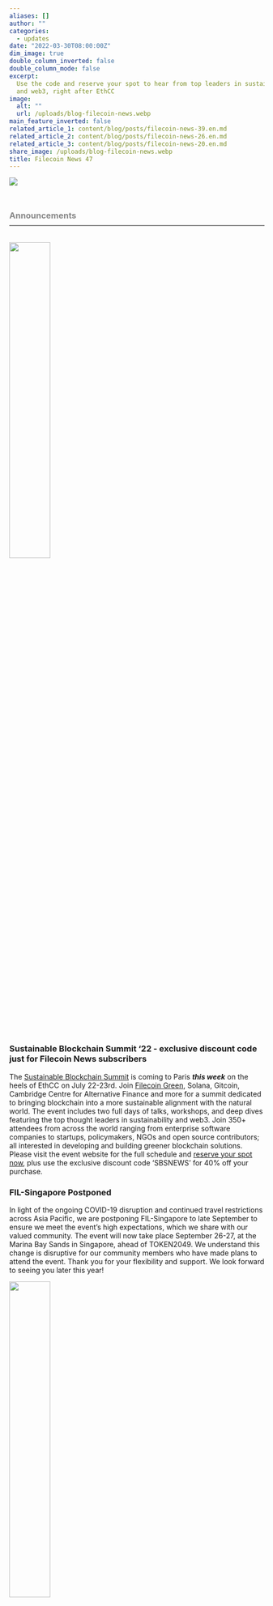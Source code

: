 ```yaml
---
aliases: []
author: ""
categories:
  - updates
date: "2022-03-30T08:00:00Z"
dim_image: true
double_column_inverted: false
double_column_mode: false
excerpt:
  Use the code and reserve your spot to hear from top leaders in sustainability
  and web3, right after EthCC
image:
  alt: ""
  url: /uploads/blog-filecoin-news.webp
main_feature_inverted: false
related_article_1: content/blog/posts/filecoin-news-39.en.md
related_article_2: content/blog/posts/filecoin-news-26.en.md
related_article_3: content/blog/posts/filecoin-news-20.en.md
share_image: /uploads/blog-filecoin-news.webp
title: Filecoin News 47
---
```


![](/uploads/filecoin-news-47.webp)<h3 style="margin:3em 0 2em 0;padding-bottom:.5em;color:#888888;border-bottom: 2px solid #808080;"><b>Announcements</b></h3>

<a href="https://www.eventbrite.com/e/sustainable-blockchain-summit-tickets-336114797407?discount=SBSNEWS"><img src="/uploads/sustainable-blockchain.webp" style="width:40%;margin-left:0%"></a>

### Sustainable Blockchain Summit ‘22 - exclusive discount code just for Filecoin News subscribers

The [Sustainable Blockchain Summit](http://sbs.tech) is coming to Paris **_this week_** on the heels of EthCC on July 22-23rd. Join [Filecoin Green](https://green.filecoin.io), Solana, Gitcoin, Cambridge Centre for Alternative Finance and more for a summit dedicated to bringing blockchain into a more sustainable alignment with the natural world. The event includes two full days of talks, workshops, and deep dives featuring the top thought leaders in sustainability and web3. Join 350+ attendees from across the world ranging from enterprise software companies to startups, policymakers, NGOs and open source contributors; all interested in developing and building greener blockchain solutions. Please visit the event website for the full schedule and [reserve your spot now](http://www.eventbrite.com/e/336114797407/?discount=SBSNEWS), plus use the exclusive discount code ‘SBSNEWS’ for 40% off your purchase.

### FIL-Singapore Postponed

In light of the ongoing COVID-19 disruption and continued travel restrictions across Asia Pacific, we are postponing FIL-Singapore to late September to ensure we meet the event’s high expectations, which we share with our valued community. The event will now take place September 26-27, at the Marina Bay Sands in Singapore, ahead of TOKEN2049. We understand this change is disruptive for our community members who have made plans to attend the event. Thank you for your flexibility and support. We look forward to seeing you later this year!

<a href="https://filecoin.io/blog/posts/filecoin-v16-network-upgrade-skyr/"><img src="/uploads/fvm.webp" style="width:40%;margin-left:0%"></a>

### Filecoin v16 Skyr upgrade is here

The Filecoin v16 Skyr upgrade - the deployment of Milestone 1 of the Filecoin Virtual Machine to the Filecoin network was successfully completed on Wednesday, July 6th at 1400 UTC. This upgrade represents the most dramatic transformation of the Filecoin network since its inception nearly two years ago. The centerpiece of this upgrade was [the introduction of the Filecoin Virtual Machine (FVM)](https://github.com/filecoin-project/FIPs/blob/master/FIPS/fip-0030.md), and the migration of chain execution to it. The Skyr upgrade is the first of two steps on the path to fully enabling on-chain user programmability on Filecoin, bringing with it the possibility for a boundless number of new use cases and features to be implemented on the already robust network. Learn more about the upgrade and what’s next in the [announcement post](https://filecoin.io/blog/posts/filecoin-v16-network-upgrade-skyr/).

<h3 style="margin:3em 0 2em 0;padding-bottom:.5em;color:#888888;border-bottom: 2px solid #808080;"><b>Community</b></h3>

<a href="https://filecoin.io/blog/posts/espa-bootcamp-supermicro-s-solutions-for-the-filecoin-ecosystem/"><img src="/uploads/espa-header.webp" style="width:40%;margin-left:0%"></a>

### ESPA Bootcamp: Supermicro's Solutions for the Filecoin Ecosystem

[Supermicro](https://www.supermicro.com/en) started developing application-optimized server building blocks in 1993 and has evolved into a global provider of fully-integrated rack solutions. Now, the company has taken on the task of facilitating the transition from Web 2.0 to Web3 with solutions that acknowledge the hardware needs of decentralized protocols. [Read along](https://filecoin.io/blog/posts/espa-bootcamp-supermicro-s-solutions-for-the-filecoin-ecosystem/) to learn more about how Supermicro aids enterprise-grade Storage Providers on the Filecoin network.

<img src="/uploads/pl_research_banner_for_apply.webp" style="width:35%;margin-left:0%">

### Project Pikachu: Checkpointing Filecoin onto Bitcoin

Protocol Labs Research has opened a new Request for Proposal grant codenamed Project Pikachu. RFP-012 has the goal of building a solution that will enable checkpointing Bitcoin onto Filecoin. This will serve to improve the security of the network by anchoring the state of Filecoin’s Proof-of-Storage blockchain onto Bitcoin’s Proof-of-Work mechanism, leveraging the best of both worlds.

<a href="https://www.youtube.com/watch?v=GieOLV1IlmE"><img src="/uploads/unnamed-10.webp" style="width:35%;margin-left:0%"></a>

### Introducing the Compute Over Data Working Group

The Filecoin community is making space for new compute platforms to bring valuable capabilities to the network. The Compute Over Data Working Group was just launched with founders of Neverminded, Koi Network, Filswan, 180Protocol, and others, to increase awareness of these solutions, share best practices, and foster collaboration. Watch a [full recording](https://www.youtube.com/watch?v=GieOLV1IlmE) of the first meetup.

<a href="https://messari.io/article/state-of-filecoin-q2-2022?utm_source=twitter_messaricrypto&utm_medium=organic_social&utm_campaign=state_of_filecoin_q2"><img src="/uploads/messari.webp" style="width:35%;margin-left:0%"></a>

### Messari’s State of Filecoin Q2 ‘22

Check out Messari’s latest [report](https://messari.io/article/state-of-filecoin-q2-2022?utm_source=twitter_messaricrypto&utm_medium=organic_social&utm_campaign=state_of_filecoin_q2) on Filecoin’s performance during Q2 of this year. Some of the findings were a 128% increase in active deals and 264% increase in protocol revenue QoQ. The community has also seen a lot of builders join in with a 32% growth in ecosystem projects. Read along to get the full details and dive deeper into Messari’s analysis of the Filecoin network.

<h3 style="margin:3em 0 2em 0;padding-bottom:.5em;color:#888888;border-bottom: 2px solid #808080;"><b>Events</b></h3>

<a href="https://www.eventbrite.com/e/filecoin-meetup-tickets-343436286177"><img src="/uploads/filecoin-paris.webp" style="width:40%;margin-left:0%"></a>

### Filecoin Meetup at ETHCC in Paris today

Join the Filecoin community in Paris today, July 19th 2022 at 3:00 pm CEST, to learn more about how decentralized storage is making the web more secure and efficient. Join to hear talks and presentations from members of the Protocol Labs, Filecoin Green, and Tephra Labs communities. The event is currently at capacity, but [waiting list spots](https://www.eventbrite.com/e/filecoin-meetup-tickets-343436286177) still remain. See you there!

<img src="/uploads/cryto-paris.webp" style="width:40%;margin-left:0%">

### CryptoEconDay

The Protocol Labs community is gathering IRL at EthCC in Paris for CryptoEconDay. Join in and hear from thought leaders such as Juan Benet, ZX Zhang, Thomas Mellan, Maria Silva, and Vik Kalghati as they discuss the latest on cryptoeconomics. Some of the topics to be covered include Compositional Game Theory for Blockchain Design, Models and FIPs, and MEV for NFTs.

<h3 style="margin:3em 0 2em 0;padding-bottom:.5em;color:#888888;border-bottom: 2px solid #808080;"><b>Tools</b></h3>

<a href="https://filswan.medium.com/filswan-multi-chain-storage-ama-recap-4f7b92ab5483"><img src="/uploads/178079044-037dad2a-9220-45e7-8d3e-dfe9ab3b6b0b-1.webp" style="width:40%;margin-left:0%"></a>

### Introducing Filgram, the Newest SP Discovery Tool

Filgram is a tool built for and powered by storage providers that enables them to optimize marketing for their enterprise. On the other hand, it lets users compare and contrast Storage Providers on a wide range of facets such as location, storage power, number of deals made, and much more. Visit the [Filecoin blog](https://filecoin.io/blog/posts/introducing-filgram-the-newest-sp-discovery-tool/) to learn more about Filgram.

<h3 style="margin:3em 0 2em 0;padding-bottom:.5em;color:#888888;border-bottom: 2px solid #808080;"><b>Hackathons</b></h3>

<a href="https://fil.org/events/"><img src="/uploads/hackathons.webp" style="width:40%;margin-left:0%"></a>

Summer is here and there’s a lot to do for web3 developers and teams looking to participate in the latest Web3 hackathons in the Filecoin ecosystem. Don’t miss out on these upcoming events:

- Register for Web3athon, a hyperlocal people-first hackathon happening from June 9th - September 15th.
- Join ETHGlobal and the Protocol Labs community for the third annual HackFS from July 8th-23rd.

<h3 style="margin:3em 0 2em 0;padding-bottom:.5em;color:#888888;border-bottom: 2px solid #808080;">&nbsp</h3>

### ✊ Get Involved

Head over to the [**Filecoin project on GitHub**](https://github.com/filecoin-project) and be sure to take a look at the [**community resources**](https://github.com/filecoin-project/community). Ask questions in the [**Filecoin Slack**](http://filecoin.io/slack), discuss issues or new ideas in [**the community forum**](https://discuss.filecoin.io/), follow us on WeChat @Filecoin-Official or send us your thoughts [**on Twitter by following @Filecoin**](https://twitter.com/Filecoin).

[**The Filecoin blog**](https://filecoin.io/blog/) and [**YouTube channel**](https://www.youtube.com/channel/UCPyYmtJYQwxM-EUyRUTp5DA) are also great sources of information if you’re just getting started.

To receive this newsletter directly to your inbox, [**subscribe**](https://mailchi.mp/filecoin.io/subscribe)!
